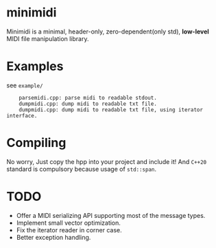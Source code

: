 # minimidi
Minimidi is a minimal, header-only, zero-dependent(only std), **low-level** MIDI file manipulation library.

# Examples
see `example/`
```
	parsemidi.cpp: parse midi to readable stdout.
	dumpmidi.cpp: dump midi to readable txt file.
	dumpmidi.cpp: dump midi to readable txt file, using iterator interface.
```

# Compiling
No worry, Just copy the hpp into your project and include it!
And `C++20` standard is compulsory because usage of `std::span`.

# TODO
* Offer a MIDI serializing API supporting most of the message types.
* Implement small vector optimization.
* Fix the iterator reader in corner case.
* Better exception handling.
